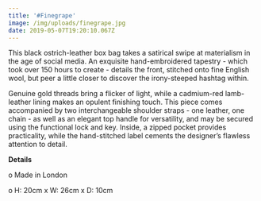 ```yaml
---
title: '#Finegrape'
image: /img/uploads/finegrape.jpg
date: 2019-05-07T19:20:10.067Z
---
```

This black ostrich-leather box bag takes a satirical swipe at materialism in the age of social media. An exquisite hand-embroidered tapestry - which took over 150 hours to create - details the front, stitched onto fine English wool, but peer a little closer to discover the irony-steeped hashtag within.

Genuine gold threads bring a flicker of light, while a cadmium-red lamb-leather lining makes an opulent finishing touch. This piece comes accompanied by two interchangeable shoulder straps - one leather, one chain - as well as an elegant top handle for versatility, and may be secured using the functional lock and key. Inside, a zipped pocket provides practicality, while the hand-stitched label cements the designer’s flawless attention to detail.

**Details**

o Made in London

o H: 20cm x W: 26cm x D: 10cm
